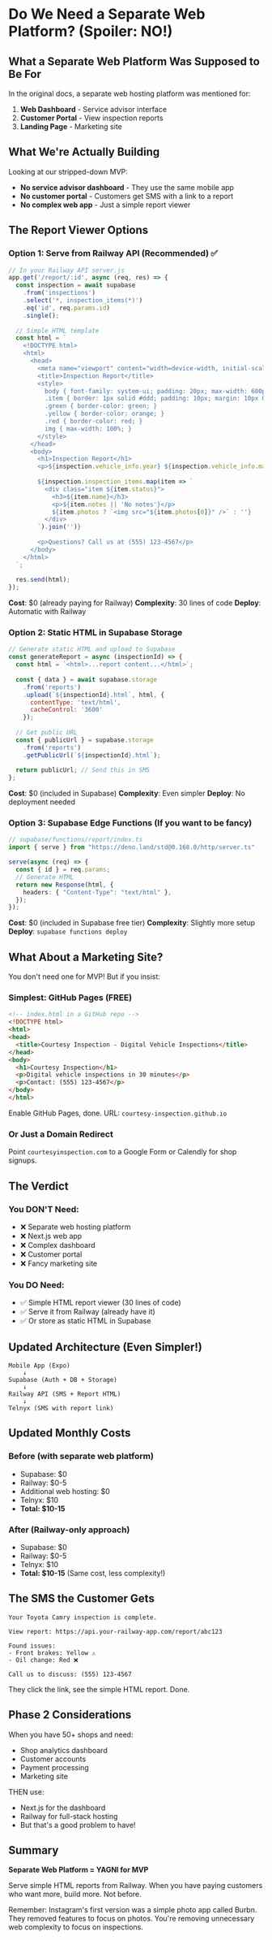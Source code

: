 # Do We Need a Separate Web Platform? (Spoiler: NO!)

## What a Separate Web Platform Was Supposed to Be For

In the original docs, a separate web hosting platform was mentioned for:
1. **Web Dashboard** - Service advisor interface
2. **Customer Portal** - View inspection reports
3. **Landing Page** - Marketing site

## What We're Actually Building

Looking at our stripped-down MVP:
- **No service advisor dashboard** - They use the same mobile app
- **No customer portal** - Customers get SMS with a link to a report
- **No complex web app** - Just a simple report viewer

## The Report Viewer Options

### Option 1: Serve from Railway API (Recommended) ✅
```javascript
// In your Railway API server.js
app.get('/report/:id', async (req, res) => {
  const inspection = await supabase
    .from('inspections')
    .select('*, inspection_items(*)')
    .eq('id', req.params.id)
    .single();
  
  // Simple HTML template
  const html = `
    <!DOCTYPE html>
    <html>
      <head>
        <meta name="viewport" content="width=device-width, initial-scale=1">
        <title>Inspection Report</title>
        <style>
          body { font-family: system-ui; padding: 20px; max-width: 600px; margin: 0 auto; }
          .item { border: 1px solid #ddd; padding: 10px; margin: 10px 0; }
          .green { border-color: green; }
          .yellow { border-color: orange; }
          .red { border-color: red; }
          img { max-width: 100%; }
        </style>
      </head>
      <body>
        <h1>Inspection Report</h1>
        <p>${inspection.vehicle_info.year} ${inspection.vehicle_info.make} ${inspection.vehicle_info.model}</p>
        
        ${inspection.inspection_items.map(item => `
          <div class="item ${item.status}">
            <h3>${item.name}</h3>
            <p>${item.notes || 'No notes'}</p>
            ${item.photos ? `<img src="${item.photos[0]}" />` : ''}
          </div>
        `).join('')}
        
        <p>Questions? Call us at (555) 123-4567</p>
      </body>
    </html>
  `;
  
  res.send(html);
});
```

**Cost**: $0 (already paying for Railway)
**Complexity**: 30 lines of code
**Deploy**: Automatic with Railway

### Option 2: Static HTML in Supabase Storage
```javascript
// Generate static HTML and upload to Supabase
const generateReport = async (inspectionId) => {
  const html = `<html>...report content...</html>`;
  
  const { data } = await supabase.storage
    .from('reports')
    .upload(`${inspectionId}.html`, html, {
      contentType: 'text/html',
      cacheControl: '3600'
    });
  
  // Get public URL
  const { publicUrl } = supabase.storage
    .from('reports')
    .getPublicUrl(`${inspectionId}.html`);
  
  return publicUrl; // Send this in SMS
};
```

**Cost**: $0 (included in Supabase)
**Complexity**: Even simpler
**Deploy**: No deployment needed

### Option 3: Supabase Edge Functions (If you want to be fancy)
```typescript
// supabase/functions/report/index.ts
import { serve } from "https://deno.land/std@0.168.0/http/server.ts"

serve(async (req) => {
  const { id } = req.params;
  // Generate HTML
  return new Response(html, {
    headers: { "Content-Type": "text/html" },
  });
});
```

**Cost**: $0 (included in Supabase free tier)
**Complexity**: Slightly more setup
**Deploy**: `supabase functions deploy`

## What About a Marketing Site?

You don't need one for MVP! But if you insist:

### Simplest: GitHub Pages (FREE)
```html
<!-- index.html in a GitHub repo -->
<!DOCTYPE html>
<html>
<head>
  <title>Courtesy Inspection - Digital Vehicle Inspections</title>
</head>
<body>
  <h1>Courtesy Inspection</h1>
  <p>Digital vehicle inspections in 30 minutes</p>
  <p>Contact: (555) 123-4567</p>
</body>
</html>
```

Enable GitHub Pages, done. URL: `courtesy-inspection.github.io`

### Or Just a Domain Redirect
Point `courtesyinspection.com` to a Google Form or Calendly for shop signups.

## The Verdict

### You DON'T Need:
- ❌ Separate web hosting platform
- ❌ Next.js web app
- ❌ Complex dashboard
- ❌ Customer portal
- ❌ Fancy marketing site

### You DO Need:
- ✅ Simple HTML report viewer (30 lines of code)
- ✅ Serve it from Railway (already have it)
- ✅ Or store as static HTML in Supabase

## Updated Architecture (Even Simpler!)

```
Mobile App (Expo)
    ↓
Supabase (Auth + DB + Storage)
    ↓
Railway API (SMS + Report HTML)
    ↓
Telnyx (SMS with report link)
```

## Updated Monthly Costs

### Before (with separate web platform)
- Supabase: $0
- Railway: $0-5
- Additional web hosting: $0
- Telnyx: $10
- **Total: $10-15**

### After (Railway-only approach)
- Supabase: $0
- Railway: $0-5
- Telnyx: $10
- **Total: $10-15** (Same cost, less complexity!)

## The SMS the Customer Gets

```
Your Toyota Camry inspection is complete.

View report: https://api.your-railway-app.com/report/abc123

Found issues:
- Front brakes: Yellow ⚠️
- Oil change: Red ❌

Call us to discuss: (555) 123-4567
```

They click the link, see the simple HTML report. Done.

## Phase 2 Considerations

When you have 50+ shops and need:
- Shop analytics dashboard
- Customer accounts
- Payment processing
- Marketing site

THEN use:
- Next.js for the dashboard
- Railway for full-stack hosting
- But that's a good problem to have!

## Summary

**Separate Web Platform = YAGNI for MVP**

Serve simple HTML reports from Railway. When you have paying customers who want more, build more. Not before.

Remember: Instagram's first version was a simple photo app called Burbn. They removed features to focus on photos. You're removing unnecessary web complexity to focus on inspections.